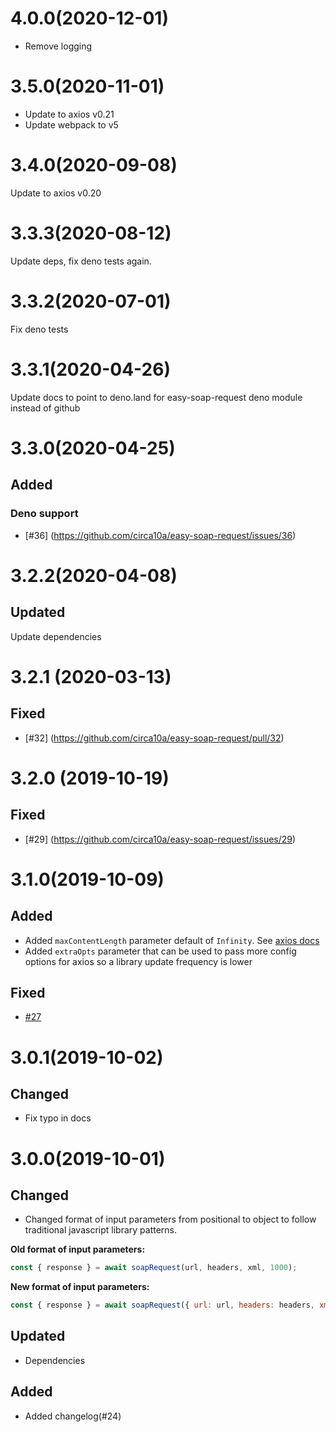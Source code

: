# 4.0.0(2020-12-01)

- Remove logging

# 3.5.0(2020-11-01)

- Update to axios v0.21
- Update webpack to v5

# 3.4.0(2020-09-08)

Update to axios v0.20

# 3.3.3(2020-08-12)

Update deps, fix deno tests again.

# 3.3.2(2020-07-01)

Fix deno tests

# 3.3.1(2020-04-26)

Update docs to point to deno.land for easy-soap-request deno module instead of github

# 3.3.0(2020-04-25)

## Added

### Deno support

- [#36] (https://github.com/circa10a/easy-soap-request/issues/36)

# 3.2.2(2020-04-08)

## Updated

Update dependencies

# 3.2.1 (2020-03-13)

## Fixed

- [#32] (https://github.com/circa10a/easy-soap-request/pull/32)

# 3.2.0 (2019-10-19)

## Fixed

- [#29] (https://github.com/circa10a/easy-soap-request/issues/29)

# 3.1.0(2019-10-09)

## Added

- Added `maxContentLength` parameter default of `Infinity`. See [axios docs](https://github.com/axios/axios#request-config)
- Added `extraOpts` parameter that can be used to pass more config options for axios so a library update frequency is lower

## Fixed

- [#27](https://github.com/circa10a/easy-soap-request/issues/27)

# 3.0.1(2019-10-02)

## Changed

- Fix typo in docs

# 3.0.0(2019-10-01)

## Changed

- Changed format of input parameters from positional to object to follow traditional javascript library patterns.

**Old format of input parameters:**

```javascript
const { response } = await soapRequest(url, headers, xml, 1000);
```

**New format of input parameters:**

```javascript
const { response } = await soapRequest({ url: url, headers: headers, xml: xml, timeout: 1000 });
```

## Updated

- Dependencies

## Added

- Added changelog(#24)
